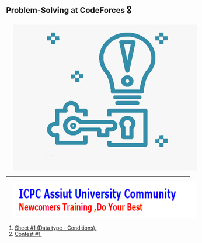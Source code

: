 ## Problem-Solving at CodeForces 🎖
<img src="/PS/Assest/PS.png" style="margin-left:20px;width:100%;height:400px"/>
<hr/>
<img src="/PS/Assest/ICPC.PNG" style="margin-left:20px;width:100%;height:100px"/>
<ol>
 <li><a href="https://codeforces.com/group/MWSDmqGsZm/contest/219158">Sheet #1 (Data type - Conditions).</a></li>
 <li><a href="https://codeforces.com/group/MWSDmqGsZm/contest/326175">Contest #1.</a></li>
</ol>

